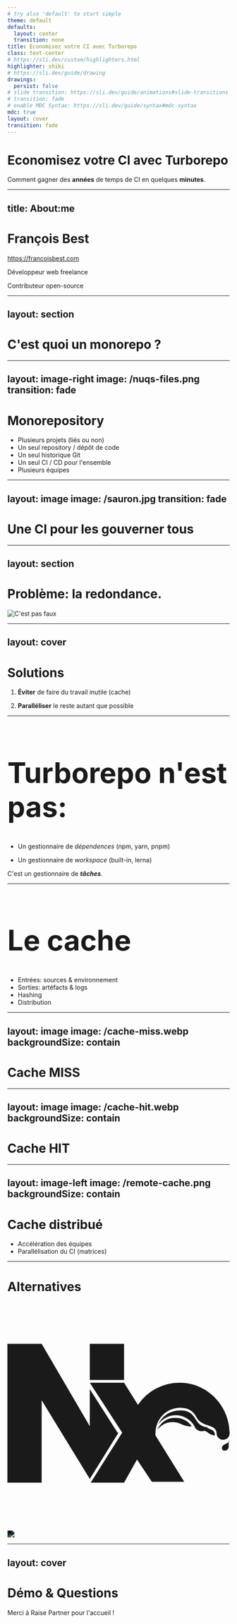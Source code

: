 ```yaml
---
# try also 'default' to start simple
theme: default
defaults:
  layout: center
  transition: none
title: Economisez votre CI avec Turborepo
class: text-center
# https://sli.dev/custom/highlighters.html
highlighter: shiki
# https://sli.dev/guide/drawing
drawings:
  persist: false
# slide transition: https://sli.dev/guide/animations#slide-transitions
# transition: fade
# enable MDC Syntax: https://sli.dev/guide/syntax#mdc-syntax
mdc: true
layout: cover
transition: fade
---
```


# Economisez votre CI avec **Turborepo**

Comment gagner des **années** de temps de CI en quelques **minutes**.


<!--
cache
intégration continue
économies de temps, argent et énergie
-->

---
title: About:me
---

# **François Best**

https://francoisbest.com

Développeur web freelance

Contributeur open-source

---
layout: section
---

# **C'est quoi un monorepo ?**

---
layout: image-right
image: /nuqs-files.png
transition: fade
---

<h1 class="text-6xl font-bold">Monorepo<span class="text-gray-500">sitory</span></h1>

<ul class="text-xl">
  <li v-click>Plusieurs projets (liés ou non)</li>
  <li v-click>Un seul repository / dépôt de code</li>
  <li v-click>Un seul historique Git</li>
  <li v-click>Un seul CI / CD pour l'ensemble</li>
  <li v-click>Plusieurs équipes</li>
</ul>

<!--
Example: Google
-->

---
layout: image
image: /sauron.jpg
transition: fade
---

<h1 class="font-bold text-shadow-xl text-center">Une CI pour les gouverner tous</h1>

---
layout: section
---

# Problème: la **redondance**.

<img alt="C'est pas faux" src="/perceval.gif" class="mx-auto block"/>

<!-- On perd du temps à refaire les même choses, pas nécessaire -->

---
layout: cover
---

# **Solutions**

<ol class="text-3xl space-y-8">
<li v-click>

**Éviter** de faire du travail inutile <span class="text-gray-500">(cache)</span>

</li>
<li v-click>

**Paralléliser** le reste autant que possible

</li>
</ol>

<!--
Parallélisation: utiliser les coeurs CPU pour faire tourner plusieurs tâches en
-->

---

<h1 style="font-size:4rem;">Turborepo n'est <strong>pas</strong>:</h1>

<ul class="text-3xl space-y-8 my-16">
<li v-click>

Un gestionnaire de _dépendences_ <span class="text-gray-500">(npm, yarn, pnpm)</span>

</li>
<li v-click>

Un gestionnaire de _workspace_ <span class="text-gray-500">(built-in, lerna)</span>

</li>
</ul>

<v-click>

<p class="text-3xl">C'est un gestionnaire de <em><strong>tâches</strong></em>.</p>

</v-click>

<!--
Scripts dans package.json (build, test, lint)
-->

---

<h1 style="font-size:4rem;">Le cache</h1>

<ul class="text-3xl space-y-2 my-16">
  <li v-click>Entrées: sources & environnement</li>
  <li v-click>Sorties: artéfacts & logs</li>
  <li v-click>Hashing</li>
  <li v-click>Distribution</li>
</ul>

<!--
Attention: bien décrire les choses dont le code dépend (env, arch)
-->

---
layout: image
image: /cache-miss.webp
backgroundSize: contain
---

# Cache **MISS**

---
layout: image
image: /cache-hit.webp
backgroundSize: contain
---

# Cache **HIT**

---
layout: image-left
image: /remote-cache.png
backgroundSize: contain
---

<!-- Le superpouvoir de Turborepo: le cache distribué -->

# Cache **distribué**

- Accélération des équipes
- Parallélisation du CI (matrices)

---

# Alternatives

<p/>

<svg role="img" viewBox="0 0 24 24" xmlns="http://www.w3.org/2000/svg" class="h-24 w-24" fill="currentColor"><title>Nx</title><path d="m12 14.1-3.1 5-5.2-8.5v8.9H0v-15h3.7l5.2 8.9v-4l3 4.7zm.6-5.7V4.5H8.9v3.9h3.7zm5.6 4.1a2 2 0 0 0-2 1.3 2 2 0 0 1 2.4-.7c.4.2 1 .4 1.3.3a2.1 2.1 0 0 0-1.7-.9zm3.4 1c-.4 0-.8-.2-1.1-.6l-.2-.3a2.1 2.1 0 0 0-.5-.6 2 2 0 0 0-1.2-.3 2.5 2.5 0 0 0-2.3 1.5 2.3 2.3 0 0 1 4 .4.8.8 0 0 0 .9.3c.5 0 .4.4 1.2.5v-.1c0-.4-.3-.5-.8-.7zm2 1.3a.7.7 0 0 0 .4-.6c0-3-2.4-5.5-5.4-5.5a5.4 5.4 0 0 0-4.5 2.4l-1.5-2.4H8.9l3.5 5.4L9 19.5h3.6L14 17l1.6 2.4h3.5l-3.1-5a.7.7 0 0 1 0-.3 2.7 2.7 0 0 1 2.6-2.7c1.5 0 1.7.9 2 1.3.7.8 2 .5 2 1.5a.7.7 0 0 0 1 .6zm.4.2c-.2.3-.6.3-.8.6-.1.3.1.4.1.4s.4.2.6-.3V15z"></path></svg>

<img src="/rush.svg" style="filter:invert(100%) hue-rotate(180deg);"/>

---
layout: cover
---

# Démo & Questions

Merci à Raise Partner pour l'accueil !
